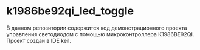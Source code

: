 # k1986be92qi_led_toggle
В данном репозитории содержится код демонстрационного проекта управления светодиодом с помощью микроконтроллера К1986ВЕ92QI. Проект создан в IDE keil.
